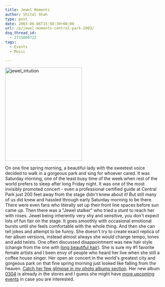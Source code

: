```yaml
---
title: Jewel Moments
author: Shital Shah
type: post
date: 2003-06-06T15:58:30+00:00
url: /p/jewel-moments-central-park-2003/
dsq_thread_id:
  - 2715860722
tags:
  - Events
  - Music

---
```

[<img src="/images/posts/2003/06/jewel_intution-247x300.jpg" alt="jewel_intution" width="247" height="300" class="alignleft size-medium wp-image-1111" srcset="http://shitalshah.com/ShitalShahWP/wp-content/uploads/2003/06/jewel_intution-247x300.jpg 247w, http://shitalshah.com/ShitalShahWP/wp-content/uploads/2003/06/jewel_intution.jpg 413w" sizes="(max-width: 247px) 100vw, 247px" />][1]

On one fine spring morning, a beautiful lady with the sweetest voice decided to walk in a gorgeous park and sing for whoever cared. It was Saturday morning, one of the least busy time of the week when rest of the world prefers to sleep after long Friday night. It was one of the most invisibly promoted concert - even a professional certified guide at Central Park just 200 feet away from the stage didn't knew about it! But still many of us did knew and hassled through early Saturday morning to be there. There were even fans who literally set up their front line spaces before sun came up. Then there was a "Jewel stalker" who tried a stunt to reach her with roses. Jewel being inherently very shy and sensitive, you don't expect lots of fun fair on the stage. It goes smoothly with occasional emotional bursts until she feels comfortable with the whole thing. And then she can tell jokes and attempt to be funny. She doesn't try to create exact replica of her album versions, instead almost always she would change tempo, tones and add twists. One often discussed disappointment was new hair style (change from the one with [long beautiful hair][1]). She is sure my #1 favorite female artists and I been envy of people who heard her live when she still a coffee house singer. Her open air concert in the world's greatest city and gorgeous park on that fine spring morning just looked like falling from the heaven. [Catch her few glimpse in my photo albums section][2]. Her new album [0304][3] is already in the stores and I guess she might have [more upcoming events][4] in case you are interested.

 [1]: /images/posts/2003/06/jewel_intution.jpg
 [2]: http://www.dotphoto.com/go.asp?l=sytel&AID=810156&Pres=Y
 [3]: http://www.amazon.com/exec/obidos/tg/detail/-/B00008OWZE
 [4]: http://www.jeweljk.com